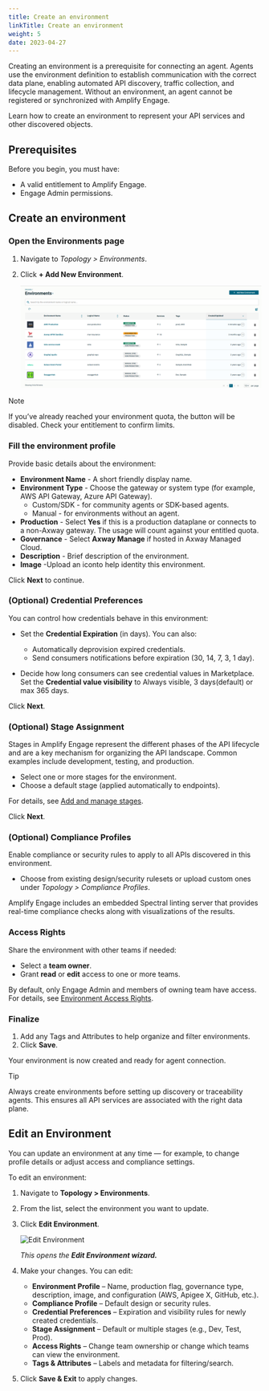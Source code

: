 ```yaml
---
title: Create an environment
linkTitle: Create an environment
weight: 5
date: 2023-04-27
---
```


Creating an environment is a prerequisite for connecting an agent. Agents use the environment definition to establish communication with the correct data plane, enabling automated API discovery, traffic collection, and lifecycle management. Without an environment, an agent cannot be registered or synchronized with Amplify Engage.

Learn how to create an environment to represent your API services and other discovered objects.

## Prerequisites

Before you begin, you must have:

* A valid entitlement to Amplify Engage.
* Engage Admin permissions.

## Create an environment

### Open the Environments page

1. Navigate to *Topology > Environments*.
2. Click **+ Add New Environment**.

    ![Environment List Page](/static/Images/central/EnvironmentListPage.png)

> [!NOTE]
> If you’ve already reached your environment quota, the button will be disabled. Check your entitlement to confirm limits.

### Fill the environment profile

Provide basic details about the environment:

* **Environment Name** - A short friendly display name.
* **Environment Type** - Choose the gateway or system type (for example, AWS API Gateway, Azure API Gateway).
    * Custom/SDK - for community agents or SDK-based agents.
    * Manual - for environments without an agent.
* **Production** - Select **Yes** if this is a production dataplane or connects to a non-Axway gateway. The usage will count against your entitled quota.
* **Governance** - Select **Axway Manage** if hosted in Axway Managed Cloud.
* **Description** - Brief description of the environment.
* **Image** -Upload an iconto help identity this environment.

Click **Next** to continue.

### (Optional) Credential Preferences

You can control how credentials behave in this environment:

* Set the **Credential Expiration** (in days). You can also:

    * Automatically deprovision expired credentials.
    * Send consumers notifications before expiration (30, 14, 7, 3, 1 day).

* Decide how long consumers can see credential values in Marketplace. Set the **Credential value visibility** to Always visible, 3 days(default) or max 365 days.

Click **Next**.

### (Optional) Stage Assignment

Stages in Amplify Engage represent the different phases of the API lifecycle and are a key mechanism for organizing the API landscape. Common examples include development, testing, and production.

* Select one or more stages for the environment.
* Choose a default stage (applied automatically to endpoints).

For details, see [Add and manage stages](/docs/connect_manage_environ/stage).

Click **Next**.

### (Optional) Compliance Profiles

Enable compliance or security rules to apply to all APIs discovered in this environment.

* Choose from existing design/security rulesets or upload custom ones under *Topology > Compliance Profiles*.
  
Amplify Engage includes an embedded Spectral linting server that provides real-time compliance checks along with visualizations of the results.

### Access Rights

Share the environment with other teams if needed:

* Select a **team owner**.
* Grant **read** or **edit** access to one or more teams.

By default, only Engage Admin and members of owning team have access. For details, see [Environment Access Rights](https://docs.axway.com/bundle/amplify-central/page/docs/connect_manage_environ/manage_environments_ownership/index.html).

### Finalize

1. Add any Tags and Attributes to help organize and filter environments.
2. Click **Save**.

Your environment is now created and ready for agent connection.

> [!TIP]
> Always create environments before setting up discovery or traceability agents. This ensures all API services are associated with the right data plane.

## Edit an Environment

You can update an environment at any time — for example, to change profile details or adjust access and compliance settings.

To edit an environment:

1. Navigate to **Topology > Environments**.
2. From the list, select the environment you want to update.
3. Click **Edit Environment**.

   ![Edit Environment](/Images/central/Environment_Details_Edit.png)  

   *This opens the **Edit Environment wizard.***

4. Make your changes. You can edit:  
   * **Environment Profile** – Name, production flag, governance type, description, image, and configuration (AWS, Apigee X, GitHub, etc.).
   - **Compliance Profile** – Default design or security rules.
   - **Credential Preferences** – Expiration and visibility rules for newly created credentials.
   - **Stage Assignment** – Default or multiple stages (e.g., Dev, Test, Prod).
   - **Access Rights** – Change team ownership or change which teams can view the environment.
   - **Tags & Attributes** – Labels and metadata for filtering/search.

5. Click **Save & Exit** to apply changes.
